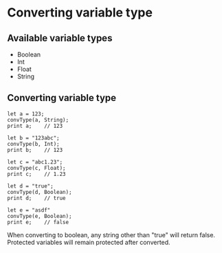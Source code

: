 # Converting variable type

## Available variable types
- Boolean
- Int
- Float
- String

## Converting variable type
```
let a = 123;
convType(a, String);
print a;    // 123
```
```
let b = "123abc";
convType(b, Int);
print b;    // 123
```
```
let c = "abc1.23";
convType(c, Float);
print c;    // 1.23
```
```
let d = "true";
convType(d, Boolean);
print d;    // true

let e = "asdf"
convType(e, Boolean);
print e;    // false
```
When converting to boolean, any string other than "true" will return false.
Protected variables will remain protected after converted.
